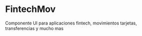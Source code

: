 # FintechMov
Componente UI para aplicaciones fintech, movimientos tarjetas, transferencias y mucho mas

